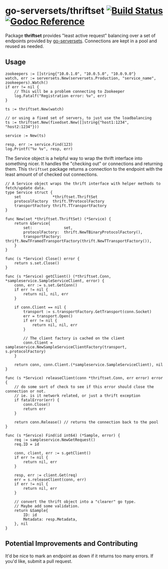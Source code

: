 go-serversets/thriftset [![Build Status](https://travis-ci.org/zmstone/go-serversets.png?branch=master)](https://travis-ci.org/zmstone/go-serversets) [![Godoc Reference](https://godoc.org/github.com/zmstone/go-serversets?status.png)](https://godoc.org/github.com/zmstone/go-serversets/thriftset)
=====================

Package **thriftset** provides "least active request" balancing over a set of endpoints
provided by [go-serversets](/..). Connections are kept in a pool and reused as needed.

Usage
-----

	zookeepers := []string{"10.0.1.0", "10.0.5.0", "10.0.9.0"}
	watch, err := serversets.New(serversets.Production, "service_name", zookeepers).Watch()
	if err != nil {
		// This will be a problem connecting to Zookeeper
		log.Fatalf("Registration error: %v", err)
	}

	ts := thriftset.New(watch)

	// or using a fixed set of servers, to just use the loadbalancing
	ts := thriftset.New(fixedset.New([]string{"host1:1234", "host2:1234"}))

	service := New(ts)

	resp, err := service.Find(123)
	log.Printf("%v %v", resp, err)

The Service object is a helpful way to wrap the thrift interface into something nicer.
It handles the "checking out" or connections and returning them. This `thriftset` package
returns a connection to the endpoint with the least amount of of checked out connections.

	// A Service object wraps the thrift interface with helper methods to fetch/update data.
	type Service struct {
		set              *thriftset.ThriftSet
		protocolFactory  thrift.TProtocolFactory
		transportFactory thrift.TTransportFactory
	}

	func New(set *thriftset.ThriftSet) (*Service) {
		return &Service{
			set:              set,
			protocolFactory:  thrift.NewTBinaryProtocolFactory(),
			transportFactory: thrift.NewTFramedTransportFactory(thrift.NewTTransportFactory()),
		}
	}

	func (s *Service) Close() error {
		return s.set.Close()
	}

	func (s *Service) getClient() (*thriftset.Conn, *sampleservice.SampleServiceClient, error) {
		conn, err := s.set.GetConn()
		if err != nil {
			return nil, nil, err
		}

		if conn.Client == nil {
			transport := s.transportFactory.GetTransport(conn.Socket)
			err = transport.Open()
			if err != nil {
				return nil, nil, err
			}

			// The client factory is cached on the client
			conn.Client = sampleservice.NewSampleServiceClientFactory(transport, s.protocolFactory)
		}

		return conn, conn.Client.(*sampleservice.SampleServiceClient), nil
	}

	func (s *Service) releaseClient(conn *thriftset.Conn, err error) error {
		// do some sort of check to see if this error should close the connection or not.
		// ie. is it network related, or just a thrift exception
		if fatalError(err) {
			conn.Close()
			return err
		}

		return conn.Release() // returns the connection back to the pool
	}

	func (s *Service) Find(id int64) (*Sample, error) {
		req := sampleservice.NewGetRequest()
		req.ID = id

		conn, client, err := s.getClient()
		if err != nil {
			return nil, err
		}

		resp, err := client.Get(req)
		err = s.releaseClient(conn, err)
		if err != nil {
			return nil, err
		}

		// convert the thrift object into a "clearer" go type.
		// Maybe add some validation.
		return &Sample{
			ID: id
			Metadata: resp.Metadata,
		}, nil
	}

Potential Improvements and Contributing
---------------------------------------
It'd be nice to mark an endpoint as down if it returns too many errors.
If you'd like, submit a pull request.
